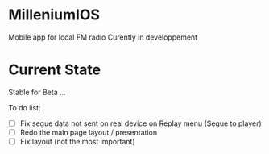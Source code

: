 # MilleniumIOS
Mobile app for local FM radio
Curently in developpement
# Current State
Stable for Beta ...

To do list:

- [ ] Fix segue data not sent on real device on Replay menu (Segue to player)
- [ ] Redo the main page layout / presentation
- [ ] Fix layout (not the most important)
